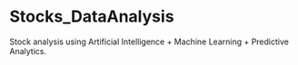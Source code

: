 # Stocks_DataAnalysis
Stock analysis using Artificial Intelligence + Machine Learning + Predictive Analytics. 
